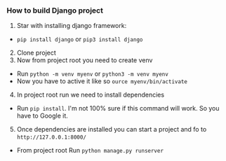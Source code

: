 ### How to build Django project

1. Star with installing django framework:
- `pip install django` or `pip3 install django`
2. Clone project
3. Now from project root you need to create venv
- Run `python -m venv myenv` or `python3 -m venv myenv`
- Now you have to active it like so `ource myenv/bin/activate`
4. In project root run we need to install dependencies
- Run `pip install`. I'm not 100% sure if this command will work. So you have to Google it.
5. Once dependencies are installed you can start a project and fo to `http://127.0.0.1:8000/`
- From project root Run `python manage.py runserver`